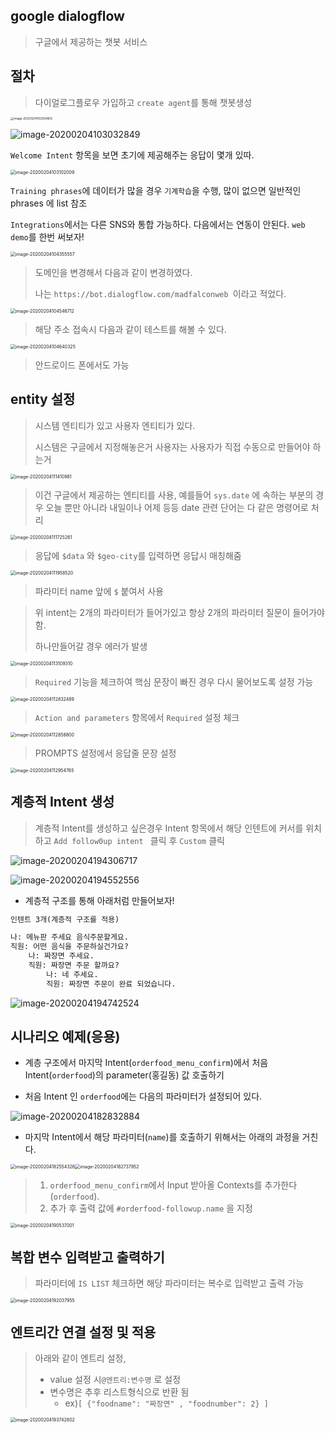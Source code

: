 ## google dialogflow

> 구글에서 제공하는 챗봇 서비스



## 절차

> 다이얼로그플로우 가입하고 `create agent`를 통해 챗봇생성

<img src="images/image-20200204102924812.png" alt="image-20200204102924812" style="zoom:33%;" />

![image-20200204103032849](images/image-20200204103032849.png)

`Welcome Intent` 항목을 보면 초기에 제공해주는 응답이 몇개 있따.

<img src="images/image-20200204103102009.png" alt="image-20200204103102009" style="zoom:50%;" />

`Training phrases`에 데이터가 많을 경우 `기계학습`을 수행, 많이 없으면 일반적인 phrases 에 list 참조





`Integrations`에서는 다른 SNS와 통합 가능하다. 다음에서는 연동이 안된다. `web demo`를 한번 써보자!

<img src="images/image-20200204104355557.png" alt="image-20200204104355557" style="zoom:50%;" />

> 도메인을 변경해서 다음과 같이 변경하였다.
>
> 나는 `https://bot.dialogflow.com/madfalconweb `이라고 적었다.

<img src="images/image-20200204104546712.png" alt="image-20200204104546712" style="zoom:50%;" />

> 해당 주소 접속시 다음과 같이 테스트를 해볼 수 있다.

<img src="images/image-20200204104640325.png" alt="image-20200204104640325" style="zoom:50%;" />

> 안드로이드 폰에서도 가능



## entity 설정

>  시스템 엔티티가 있고 사용자 엔티티가 있다.
>
> 시스템은 구글에서 지정해놓은거 사용자는 사용자가 직접 수동으로 만들어야 하는거

<img src="images/image-20200204111410981.png" alt="image-20200204111410981" style="zoom:50%;" />

> 이건 구글에서 제공하는 엔티티를 사용, 예를들어 `sys.date` 에 속하는 부분의 경우 오늘 뿐만 아니라 내일이나 어제 등등 date 관련 단어는 다 같은 명령어로 처리

<img src="images/image-20200204111725261.png" alt="image-20200204111725261" style="zoom:50%;" />

> 응답에 `$data` 와 `$geo-city`를 입력하면 응답시 매칭해줌

<img src="images/image-20200204111958520.png" alt="image-20200204111958520" style="zoom:50%;" />

> 파라미터 name 앞에 `$` 붙여서 사용





> 위 intent는 2개의 파라미터가 들어가있고 항상 2개의 파라미터 질문이 들어가야 함.
>
> 하나만들어갈 경우 에러가 발생

<img src="images/image-20200204113109310.png" alt="image-20200204113109310" style="zoom:50%;" />



> `Required` 기능을 체크하여 핵심 문장이 빠진 경우 다시 물어보도록 설정 가능

<img src="images/image-20200204112832489.png" alt="image-20200204112832489" style="zoom:50%;" />

> `Action and parameters` 항목에서 `Required` 설정 체크

<img src="images/image-20200204112858800.png" alt="image-20200204112858800" style="zoom:50%;" />

> PROMPTS 설정에서 응답줄 문장 설정



<img src="images/image-20200204112954765.png" alt="image-20200204112954765" style="zoom:50%;" />





## 계층적 Intent 생성

> 계층적 Intent를 생성하고 싶은경우 Intent 항목에서 해당 인텐트에 커서를 위치하고 `Add follow0up intent ` 클릭 후 `Custom` 클릭

![image-20200204194306717](images/image-20200204194306717.png)

![image-20200204194552556](images/image-20200204194552556.png)

- 계층적 구조를 통해 아래처럼 만들어보자!

```markdown
인텐트 3개(계층적 구조를 적용)

나: 메뉴판 주세요 음식주문할게요.
직원: 어떤 음식을 주문하실건가요?
	나: 짜장면 주세요.
	직원: 짜장면 주문 할까요?
        나: 네 주세요.
        직원: 짜장면 주문이 완료 되었습니다.
```

![image-20200204194742524](images/image-20200204194742524.png)



## 시나리오 예제(응용)

- 계층 구조에서  마지막 Intent(`orderfood_menu_confirm`)에서 처음 Intent(`orderfood`)의 parameter(홍길동) 값 호출하기

- 처음 Intent 인 `orderfood`에는 다음의 파라미터가 설정되어 있다.

![image-20200204182832884](images/image-20200204182832884.png)



- 마지막 Intent에서 해당 파라미터(`name`)를 호출하기 위해서는 아래의 과정을 거친다.

<img src="images/image-20200204182554326.png" alt="image-20200204182554326" style="zoom:50%;" /><img src="images/image-20200204182737952.png" alt="image-20200204182737952" style="zoom:50%;" />

> 1. `orderfood_menu_confirm`에서 Input 받아올 Contexts를 추가한다(`orderfood`).
> 2. 추가 후 출력 값에 `#orderfood-followup.name` 을 지정

<img src="images/image-20200204190537001.png" alt="image-20200204190537001" style="zoom:50%;" />



## 복합 변수 입력받고 출력하기

> 파라미터에 `IS LIST` 체크하면 해당 파라미터는 복수로 입력받고 출력 가능

<img src="images/image-20200204192037955.png" alt="image-20200204192037955" style="zoom:50%;" />



## 엔트리간 연결 설정 및 적용

> 아래와 같이 엔트리 설정, 
>
> - value 설정 시`@엔트리:변수명` 로 설정
> - 변수명은 추후 리스트형식으로 반환 됨
>   - ex)`[ {"foodname": "짜장면" , "foodnumber": 2} ]`

<img src="images/image-20200204193742802.png" alt="image-20200204193742802" style="zoom:50%;" />

